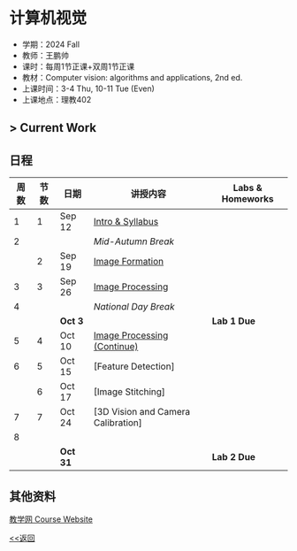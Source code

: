 # 计算机视觉

* 学期：2024 Fall
* 教师：王鹏帅
* 课时：每周1节正课+双周1节正课
* 教材：Computer vision: algorithms and applications, 2nd ed.
* 上课时间：3-4 Thu, 10-11 Tue (Even)
* 上课地点：理教402

## > Current Work

## 日程

| 周数 |节数|日期|讲授内容                             | Labs & Homeworks     |
| ---- | -----|---------|---------------------- | ------------- |
|1|1|Sep 12|[Intro & Syllabus](courses/24fa/cv/1)||
|2|||*Mid-Autumn Break*||
||2|Sep 19|[Image Formation](courses/24fa/cv/2)||
|3|3|Sep 26|[Image Processing](courses/24fa/cv/3)||
|4|||*National Day Break*||
|||**Oct 3**||**Lab 1 Due**|
|5|4|Oct 10|[Image Processing (Continue)](courses/24fa/cv/4)||
|6|5|Oct 15|[Feature Detection]||
||6|Oct 17|[Image Stitching]||
|7|7|Oct 24|[3D Vision and Camera Calibration]||
|8|
|||**Oct 31**||**Lab 2 Due**|



## 其他资料
[教学网 Course Website](https://course.pku.edu.cn/webapps/blackboard/execute/announcement?method=search&context=course_entry&course_id=_73072_1&handle=announcements_entry&mode=view)

[<<返回](university_courses)
